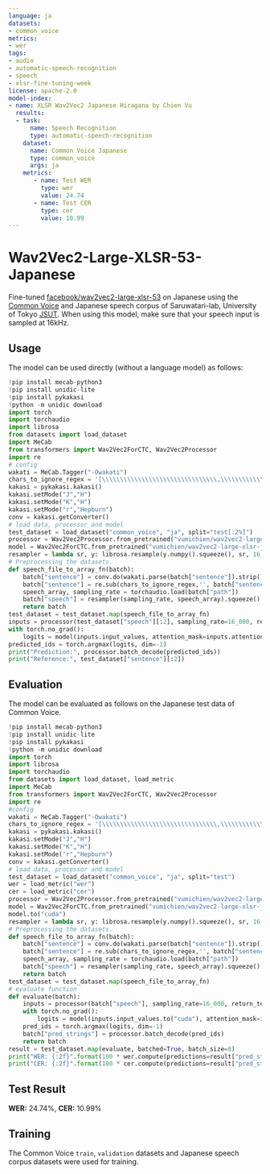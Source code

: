 ```yaml
---
language: ja
datasets:
- common_voice
metrics:
- wer
tags:
- audio
- automatic-speech-recognition
- speech
- xlsr-fine-tuning-week
license: apache-2.0
model-index:
- name: XLSR Wav2Vec2 Japanese Hiragana by Chien Vu
  results:
  - task:
      name: Speech Recognition
      type: automatic-speech-recognition
    dataset:
      name: Common Voice Japanese
      type: common_voice
      args: ja
    metrics:
       - name: Test WER
         type: wer
         value: 24.74
       - name: Test CER
         type: cer
         value: 10.99
---
```

# Wav2Vec2-Large-XLSR-53-Japanese
Fine-tuned [facebook/wav2vec2-large-xlsr-53](https://huggingface.co/facebook/wav2vec2-large-xlsr-53) on Japanese using the [Common Voice](https://huggingface.co/datasets/common_voice) and Japanese speech corpus of Saruwatari-lab, University of Tokyo [JSUT](https://sites.google.com/site/shinnosuketakamichi/publication/jsut).
When using this model, make sure that your speech input is sampled at 16kHz.
## Usage
The model can be used directly (without a language model) as follows:
```python
!pip install mecab-python3
!pip install unidic-lite
!pip install pykakasi
!python -m unidic download
import torch
import torchaudio
import librosa
from datasets import load_dataset
import MeCab
from transformers import Wav2Vec2ForCTC, Wav2Vec2Processor
import re
# config
wakati = MeCab.Tagger("-Owakati")
chars_to_ignore_regex = '[\\\\\\\\\\\\\\\\\\\\\\\\\\\\\\\\,\\\\\\\\\\\\\\\\\\\\\\\\\\\\\\\\、\\\\\\\\\\\\\\\\\\\\\\\\\\\\\\\\。\\\\\\\\\\\\\\\\\\\\\\\\\\\\\\\\．\\\\\\\\\\\\\\\\\\\\\\\\\\\\\\\\「\\\\\\\\\\\\\\\\\\\\\\\\\\\\\\\\」\\\\\\\\\\\\\\\\\\\\\\\\\\\\\\\\…\\\\\\\\\\\\\\\\\\\\\\\\\\\\\\\\？\\\\\\\\\\\\\\\\\\\\\\\\\\\\\\\\・]'
kakasi = pykakasi.kakasi()
kakasi.setMode("J","H")
kakasi.setMode("K","H")
kakasi.setMode("r","Hepburn")
conv = kakasi.getConverter()
# load data, processor and model
test_dataset = load_dataset("common_voice", "ja", split="test[:2%]")
processor = Wav2Vec2Processor.from_pretrained("vumichien/wav2vec2-large-xlsr-japanese-hỉragana")
model = Wav2Vec2ForCTC.from_pretrained("vumichien/wav2vec2-large-xlsr-japanese-hỉragana")
resampler = lambda sr, y: librosa.resample(y.numpy().squeeze(), sr, 16_000)
# Preprocessing the datasets.
def speech_file_to_array_fn(batch):
    batch["sentence"] = conv.do(wakati.parse(batch["sentence"]).strip())
    batch["sentence"] = re.sub(chars_to_ignore_regex,'', batch["sentence"]).strip()
    speech_array, sampling_rate = torchaudio.load(batch["path"])
    batch["speech"] = resampler(sampling_rate, speech_array).squeeze()
    return batch
test_dataset = test_dataset.map(speech_file_to_array_fn)
inputs = processor(test_dataset["speech"][:2], sampling_rate=16_000, return_tensors="pt", padding=True)
with torch.no_grad():
    logits = model(inputs.input_values, attention_mask=inputs.attention_mask).logits
predicted_ids = torch.argmax(logits, dim=-1)
print("Prediction:", processor.batch_decode(predicted_ids))
print("Reference:", test_dataset["sentence"][:2])
```
## Evaluation
The model can be evaluated as follows on the Japanese test data of Common Voice.
```python
!pip install mecab-python3
!pip install unidic-lite
!pip install pykakasi
!python -m unidic download
import torch
import librosa
import torchaudio
from datasets import load_dataset, load_metric
import MeCab
from transformers import Wav2Vec2ForCTC, Wav2Vec2Processor
import re
#config
wakati = MeCab.Tagger("-Owakati")
chars_to_ignore_regex = '[\\\\\\\\\\\\\\\\\\\\\\\\\\\\\\\\,\\\\\\\\\\\\\\\\\\\\\\\\\\\\\\\\、\\\\\\\\\\\\\\\\\\\\\\\\\\\\\\\\。\\\\\\\\\\\\\\\\\\\\\\\\\\\\\\\\．\\\\\\\\\\\\\\\\\\\\\\\\\\\\\\\\「\\\\\\\\\\\\\\\\\\\\\\\\\\\\\\\\」\\\\\\\\\\\\\\\\\\\\\\\\\\\\\\\\…\\\\\\\\\\\\\\\\\\\\\\\\\\\\\\\\？\\\\\\\\\\\\\\\\\\\\\\\\\\\\\\\\・]'
kakasi = pykakasi.kakasi()
kakasi.setMode("J","H")
kakasi.setMode("K","H")
kakasi.setMode("r","Hepburn")
conv = kakasi.getConverter()
# load data, processor and model
test_dataset = load_dataset("common_voice", "ja", split="test")
wer = load_metric("wer")
cer = load_metric("cer")
processor = Wav2Vec2Processor.from_pretrained("vumichien/wav2vec2-large-xlsr-japanese-hỉragana")
model = Wav2Vec2ForCTC.from_pretrained("vumichien/wav2vec2-large-xlsr-japanese-hỉragana")
model.to("cuda")
resampler = lambda sr, y: librosa.resample(y.numpy().squeeze(), sr, 16_000)
# Preprocessing the datasets.
def speech_file_to_array_fn(batch):
    batch["sentence"] = conv.do(wakati.parse(batch["sentence"]).strip())
    batch["sentence"] = re.sub(chars_to_ignore_regex,'', batch["sentence"]).strip()
    speech_array, sampling_rate = torchaudio.load(batch["path"])
    batch["speech"] = resampler(sampling_rate, speech_array).squeeze()
    return batch
test_dataset = test_dataset.map(speech_file_to_array_fn)
# evaluate function
def evaluate(batch):
    inputs = processor(batch["speech"], sampling_rate=16_000, return_tensors="pt", padding=True)
    with torch.no_grad():
        logits = model(inputs.input_values.to("cuda"), attention_mask=inputs.attention_mask.to("cuda")).logits
    pred_ids = torch.argmax(logits, dim=-1)
    batch["pred_strings"] = processor.batch_decode(pred_ids)
    return batch
result = test_dataset.map(evaluate, batched=True, batch_size=8)
print("WER: {:2f}".format(100 * wer.compute(predictions=result["pred_strings"], references=result["sentence"])))
print("CER: {:2f}".format(100 * cer.compute(predictions=result["pred_strings"], references=result["sentence"])))
```
## Test Result
**WER:** 24.74%,
**CER:** 10.99%
## Training
The Common Voice `train`, `validation` datasets and Japanese speech corpus datasets were used for training.